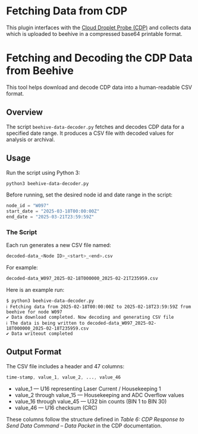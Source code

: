 # Fetching Data from CDP

This plugin interfaces with the [Cloud Droplet Probe (CDP)](https://www.dropletmeasurement.com/product/cloud-droplet-probe/) and collects data which is uploaded to beehive in a compressed base64 printable format. 

# Fetching and Decoding the CDP Data from Beehive

This tool helps download and decode CDP data into a human-readable CSV format.

## Overview

The script `beehive-data-decoder.py` fetches and decodes CDP data for a specified date range. It produces a CSV file with decoded values for analysis or archival.

## Usage

Run the script using Python 3:

```bash
python3 beehive-data-decoder.py
```

Before running, set the desired node id and date range in the script:

```Python
node_id = "W097"
start_date = "2025-03-18T00:00:00Z"
end_date = "2025-03-21T23:59:59Z"
```

### The Script

Each run generates a new CSV file named:

```bash
decoded-data_<Node ID>_<start>_<end>.csv
```

For example:

```bash
decoded-data_W097_2025-02-18T000000_2025-02-21T235959.csv
```

Here is an example run:

```
$ python3 beehive-data-decoder.py 
ℹ Fetching data from 2025-02-18T00:00:00Z to 2025-02-18T23:59:59Z from beehive for node W097
✔ Data download completed. Now decoding and generating CSV file
ℹ The data is being written to decoded-data_W097_2025-02-18T000000_2025-02-18T235959.csv
✔ Data writeout completed
```

## Output Format

The CSV file includes a header and 47 columns:
```css
time-stamp, value_1, value_2, ..., value_46
```

  - value_1 — U16 representing Laser Current / Housekeeping 1
  - value_2 through value_15 — Housekeeping and ADC Overflow values
  - value_16 through value_45 — U32 bin counts (BIN 1 to BIN 30)
  - value_46 — U16 checksum (CRC)

These columns follow the structure defined in _Table 6: CDP Response to Send Data Command – Data Packet_ in the CDP documentation.


